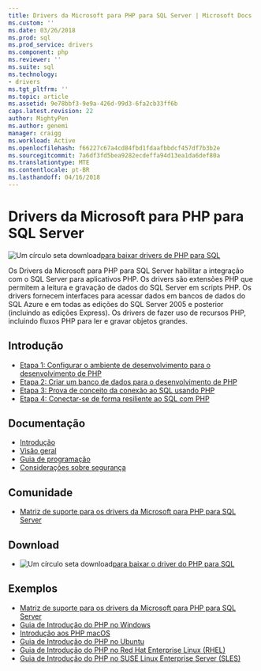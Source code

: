 ```yaml
---
title: Drivers da Microsoft para PHP para SQL Server | Microsoft Docs
ms.custom: ''
ms.date: 03/26/2018
ms.prod: sql
ms.prod_service: drivers
ms.component: php
ms.reviewer: ''
ms.suite: sql
ms.technology:
- drivers
ms.tgt_pltfrm: ''
ms.topic: article
ms.assetid: 9e78bbf3-9e9a-426d-99d3-6fa2cb33ff6b
caps.latest.revision: 22
author: MightyPen
ms.author: genemi
manager: craigg
ms.workload: Active
ms.openlocfilehash: f66227c67a4cd84fbd1fdaafbbdcf457df7b3b2e
ms.sourcegitcommit: 7a6df3fd5bea9282ecdeffa94d13ea1da6def80a
ms.translationtype: MTE
ms.contentlocale: pt-BR
ms.lasthandoff: 04/16/2018
---
```

# <a name="microsoft-drivers-for-php-for-sql-server"></a>Drivers da Microsoft para PHP para SQL Server

![Um círculo seta download](../../ssdt/media/download.png)[para baixar drivers de PHP para SQL](../sql-connection-libraries.md#anchor-20-drivers-relational-access)

Os Drivers da Microsoft para PHP para SQL Server habilitar a integração com o SQL Server para aplicativos PHP. Os drivers são extensões PHP que permitem a leitura e gravação de dados do SQL Server em scripts PHP. Os drivers fornecem interfaces para acessar dados em bancos de dados do SQL Azure e em todas as edições do SQL Server 2005 e posterior (incluindo as edições Express). Os drivers de fazer uso de recursos PHP, incluindo fluxos PHP para ler e gravar objetos grandes.  
  
## <a name="getting-started"></a>Introdução  
* [Etapa 1: Configurar o ambiente de desenvolvimento para o desenvolvimento de PHP](step-1-configure-development-environment-for-php-development.md)  
* [Etapa 2: Criar um banco de dados para o desenvolvimento de PHP](step-2-create-a-sql-database-for-php-development.md)  
* [Etapa 3: Prova de conceito da conexão ao SQL usando PHP](step-3-proof-of-concept-connecting-to-sql-using-php.md)  
* [Etapa 4: Conectar-se de forma resiliente ao SQL com PHP](step-4-connect-resiliently-to-sql-with-php.md)  
  
## <a name="documentation"></a>Documentação  
* [Introdução](getting-started-with-the-php-sql-driver.md)
* [Visão geral](overview-of-the-php-sql-driver.md)
* [Guia de programação](programming-guide-for-php-sql-driver.md) 
* [Considerações sobre segurança](security-considerations-for-php-sql-driver.md)
  
## <a name="community"></a>Comunidade  
* [Matriz de suporte para os drivers da Microsoft para PHP para SQL Server](support-resources-for-the-php-sql-driver.md)
  
## <a name="download"></a>Download  
* ![Um círculo seta download](../../ssdt/media/download.png)[para baixar o driver do PHP para SQL](../sql-connection-libraries.md#anchor-20-drivers-relational-access)
  
## <a name="samples"></a>Exemplos  
* [Matriz de suporte para os drivers da Microsoft para PHP para SQL Server](code-samples-for-php-sql-driver.md)
* [Guia de Introdução do PHP no Windows](https://www.microsoft.com/sql-server/developer-get-started/php/windows/)
* [Introdução aos PHP macOS](https://www.microsoft.com/sql-server/developer-get-started/php/mac/)
* [Guia de Introdução do PHP no Ubuntu](https://www.microsoft.com/sql-server/developer-get-started/php/ubuntu/)
* [Guia de Introdução do PHP no Red Hat Enterprise Linux (RHEL)](https://www.microsoft.com/sql-server/developer-get-started/php/rhel/)
* [Guia de Introdução do PHP no SUSE Linux Enterprise Server (SLES)](https://www.microsoft.com/sql-server/developer-get-started/php/sles/)
